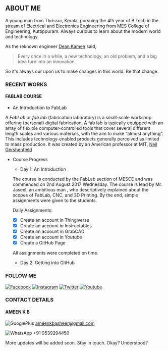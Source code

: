 ## ABOUT ME
A young man from Thrissur, Kerala, pursuing the 4th year of B.Tech in the stream of Electrical and Electronics Engineering from MES College of Engineering, Kuttippuram. Always curious to learn about the modern world and technology.

As the reknown engineer [Dean Kamen](https://en.wikipedia.org/wiki/Dean_Kamen) said, 
> Every once in a while, a new technology, an old problem, and a big idea turn into an innovation

So it's always our upon us to make changes in this world. Be that change. 

### RECENT WORKS
#### FABLAB COURSE
* An Introduction to FabLab

A *FabLab* or *fab lab* (fabrication laboratory) is a small-scale workshop offering (personal) digital fabrication. A fab lab is typically equipped with an array of flexible computer-controlled tools that cover several different length scales and various materials, with the aim to make “almost anything”. This includes technology-enabled products generally perceived as limited to mass production. It was created by an American professor at MIT, [Neil Gershenfield](https://en.wikipedia.org/wiki/Neil_Gershenfeld)

* Course Progress
  * Day 1: An Introduction
  
  The course is conducted by the FabLab section of MESCE and was commenced on 2nd August 2017 Wednesday. The course is lead by Mr. Jaseel, an ambitious man , who descriptively explained about the scopes of FabLab, CNC, and 3D Printing. By the end, simple assignments were given to the students.
  
  Daily Assignments:
  - [x] Create an account in Thingiverse
  - [x] Create an account in Instructables
  - [x] Create an acoount in GrabCAD
  - [x] Create an account in Youtube
  - [x] Create a GitHub Page
  
  All assignments were completed on time.
  * Day 2: Getting into GitHub

### FOLLOW ME
[![Facebook](https://cdn1.iconfinder.com/data/icons/lumin-social-media-icons/512/Facebook-64.png)](https://facebook.com/ameintruztmi)
[![Instagram](https://cdn1.iconfinder.com/data/icons/lumin-social-media-icons/512/Instagram-64.png)](https://www.instagram.com/ameintruztmi)
[![Twitter](https://cdn1.iconfinder.com/data/icons/lumin-social-media-icons/512/Twitter-64.png)](https://twitter.com/AmeinTruztme)
[![Youtube](https://cdn1.iconfinder.com/data/icons/lumin-social-media-icons/512/youtube-64.png)](https://www.youtube.com/channel/UCh27FNyx4hxOgZCwAtZgn8g?view_as=subscriber)

### CONTACT DETAILS
#### AMEEN K B

![GooglePlus](https://cdn0.iconfinder.com/data/icons/most-usable-logos/120/google-32.png) ameenkbasheer@gmail.com

![WhatsApp](https://cdn0.iconfinder.com/data/icons/most-usable-logos/120/Whats_App-32.png) +91 9539294450

More updates will be added soon. Stay in touch.
Okay?
Understood?
